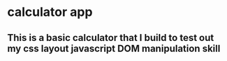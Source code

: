 # calculator app

## This is a basic calculator that I build to test out my css layout javascript DOM manipulation skill
